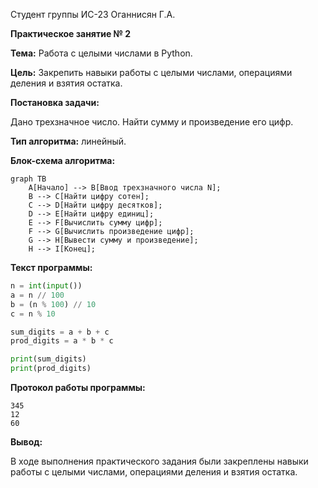 Студент группы ИС-23 Оганнисян Г.А.

**Практическое занятие № 2**

**Тема:** Работа с целыми числами в Python.

**Цель:** Закрепить навыки работы с целыми числами, операциями деления и взятия остатка.

**Постановка задачи:**

Дано трехзначное число. Найти сумму и произведение его цифр.

**Тип алгоритма:** линейный.

**Блок-схема алгоритма:**

```mermaid
graph TB
    A[Начало] --> B[Ввод трехзначного числа N];
    B --> C[Найти цифру сотен];
    C --> D[Найти цифру десятков];
    D --> E[Найти цифру единиц];
    E --> F[Вычислить сумму цифр];
    F --> G[Вычислить произведение цифр];
    G --> H[Вывести сумму и произведение];
    H --> I[Конец];
```

**Текст программы:**

```python
n = int(input())
a = n // 100
b = (n % 100) // 10
c = n % 10

sum_digits = a + b + c
prod_digits = a * b * c

print(sum_digits)
print(prod_digits)
```

**Протокол работы программы:**

```
345
12
60
```

**Вывод:**

В ходе выполнения практического задания были закреплены навыки работы с целыми числами, операциями деления и взятия остатка.
